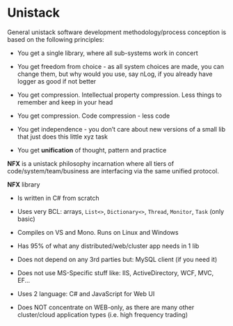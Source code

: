# Unistack

General unistack software development methodology/process conception is based on the following principles:

* You get a single library, where all sub-systems work in concert

* You get freedom from choice - as all system choices are made, you can change them, but why would you use, say nLog, if you already have logger as good if not better

* You get compression. Intellectual property compression. Less things to remember and keep in your head

* You get compression. Code compression - less code

* You get independence - you don’t care about new versions of a small lib that just does this little xyz task

* You get **unification** of thought, pattern and practice

**NFX** is a unistack philosophy incarnation where all tiers of code/system/team/business are interfacing via the same unified protocol.

**NFX** library

* Is written in C# from scratch

* Uses very BCL: arrays, `List<>`, `Dictionary<>`, `Thread`, `Monitor`, `Task` (only basic)

* Compiles on VS and Mono. Runs on Linux and Windows

* Has 95% of what any distributed/web/cluster app needs in 1 lib

* Does not depend on any 3rd parties but: MySQL client (if you need it)

* Does not use MS-Specific stuff like: IIS, ActiveDirectory, WCF, MVC, EF...

* Uses 2 language: C# and JavaScript for Web UI

* Does NOT concentrate on WEB-only, as there are many other cluster/cloud application types (i.e. high frequency trading)
